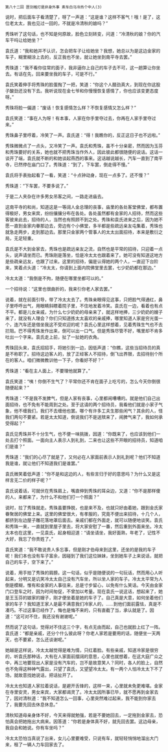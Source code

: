     第八十二回 匣剑帷灯是非身外事 素车白马冷热个中人(3) 

   说时，把后面车子看清楚了，呀了一声道：“这是谁？这样不客气！哦！是了，这位老太太，我也见过一回的，不就是冷清秋的娘吗？”

   秀珠听了这句话，也不知是何原故，脸色立刻转变，问道：“冷清秋的娘？你的汽车干吗让给她坐？”

   袁氏道：“我和她并不认识，怎会把车子让给她坐？我想，她总以为是这边金家的车子，糊里糊涂上去的，反正我也不坐，就让她坐到南平寺去罢。”

   秀珠道：“我不看你往常的面子，我非逼你上自己的车子去不可，这一趟算让你坐去。有话在先，回来要坐我的车子，可是不行。”

   袁氏笑着伸手将秀珠的脸蛋掏了一把，笑道：“你这个人醋劲真大，到现在你这股子酸劲还没有下去。我听说现在金七爷和你慢慢恢复感情了，你也应该变更态度呀。”

   秀珠将脸一偏道：“废话！恢复感情怎么样？不恢复感情又怎么样？”

   袁氏笑道：“事在人为呀！有本事，人家在你手里夺过去，你再在人家手里夺过来。”

   秀珠鼻子里哼着，冷笑了一声。袁氏道：“得！我瞧你的，反正这日子也不远啦。”

   秀珠微微点了一点头，又冷笑了一声。袁氏和秀珠，虽不十分亲密，然而因为玉芬和秀珠要好的关系，她也就不把秀珠当作外人，因此彼此都很随便的说话。这话一谈开了端，袁氏就不断的和她谈起燕西的事来。这话越说越长，汽车一直到了南平寺，已然停在庙门口了。秀珠道：“到了，下车罢，倒走得不慢。”

   袁氏将手表抬起看了一看，笑道：“十点钟动身，现在一点多了。还不慢？”

   秀珠道：“下车罢，不要多说了。”

   于是二人夹杂在许多男女吊客之间，一路走进庙去。

   这南平寺的和尚，知道这是一等阔人金总理的丧事，庙里的各处客堂佛堂，都布置得极好，男女来宾，纷纷攘攘分布在各处。各处虽然都有金家的人招待，然而这些客彼来此去，招待的人，当然也有照顾不到之处。秀珠和袁氏进来之后，因为她不愿一直到金家内眷那边去，旁边有个小佛堂，多半都是些疏远亲友屯集着，秀珠也就急走两步，走到那边去。那里只金家两个管事人的太太出面招待，本来是敷衍之局，无足轻重。

   袁氏是不大到金家去，秀珠也是疏远亲友之流，自然也是平常的招待，只迎着一点头，说声请坐而已。秀珠刚是落坐，恰是冷太太也跟着来了。她可没有知道这地方是些疏亲远友，也跟了过来。这里的招待，偏是认得她的两个人，一直迎下台阶来，笑着点头道：“冷太太，你请到上面内院佛堂里去罢，七少奶奶都在那边。”

   冷太太道：“我倒是不拘，随便在哪里坐都可以的。”

   一个招待说：“这里也很曲折的，我来引你老人家去罢。”

   说着，就在前面引导，带了冷太太去了。秀珠亲眼得见这事，只把脸气得通红，鼻子里呼呼出气，用眼睛斜瞟着院子里，不住地发着冷笑。袁氏在一边，看着也有点不平。都是儿女亲戚，为什么七少奶奶的母亲来了，就这样地捧，三少奶奶的嫂子来了，就没有人理会？你们只知道拣太太喜欢的亲戚捧，哪里知道人家是穷光蛋一个，连汽车还是借坐我这不受欢迎的呢？袁氏心里这样想着，见着秀珠生气也不去拦阻。巴不得秀珠发作出来，倒可以出一口气。但是秀珠尽管不好，嘴里却不肯多吐出一个字来。袁氏走上前，扯了一扯她的衣角。

   秀珠回头来，袁氏招招手，将她引到一边，因低声道：“你瞧，这些当招待员的真是不称职了。招待这边客人的，放了正经客人不招待，倒飞出界限，去招待别个所在的客人。咱们微微教训他一下子，你看好不好？”

   秀珠道：“看在主人面上，不要理他就算了。”

   袁氏笑道：“咦！你倒不生气了？平常你还不肯在面子上吃亏的，怎么今天你倒很随便起来？”

   秀珠道：“不是我不发脾气，但是人家有丧事，心里都闹嘈嘈的。就是他们自己出面招待，也不免有不能周到之处。至于这请的两个招待员，我看他们就是小家子气象，他不缠我们，我们不去缠他也罢。哪个有许多工夫生那些闲气？其余的人，怪我们两句不要紧。若是太太知道，倒说我们不是送殡来了，闹脾气来了，我如何承受得起？”

   袁氏见秀珠并不十分生气，也不便一味挑拨，因道：“你既来了，也应该到他们一处去打个照面。一面向主人表示人到礼到，二来也让这些不开眼的招待员，知道咱们是谁？”

   秀珠道：“我们的心尽了就是了，又何必在人家面前表示人到礼到呢？他们不知道我是谁，就让他们不知道我们是谁罢。”

   袁氏微笑着低声道：“你不是和这边的人，有些言归于好的意思吗？为什么又是这样言无二价的样子呢？”

   袁氏说着话，可就伏在秀珠肩上，嘴直伸到秀珠的耳朵边，又道：“你不是那样傻的人，来都来了，为什么不和他们打一个照面？”

   说时，拉了秀珠就走。秀珠虽要挣脱，也是来不及，也就只好由着她，跟到金氏家眷聚居的佛堂上来。这里的佛堂很大，有孝服的，究竟不便出来招待，十几个人，都挤到左边屋子雕花落地罩后面去。亲戚们都在外面走，就可以随便地谈笑。袁氏和秀珠一来，一直就到里屋子里去，将大家安慰了一番，然后重到外面来坐。冷太太本也在这里，一见袁氏，起身相迎道：“请坐请坐，我好面熟，年老了，记性不大好，我忘了你贵姓了。”

   袁氏笑道：“我不敢说贵人多忘事，但是刚才伯母来到这里，还坐的是我的车子呢！我们本也没有车子富余，因碰到了我们这位妹妹，坐到她车子上来说话，就把自己的车子，空下来了。”

   说着，用手拍了秀珠的肩膀。这一句话，似乎是随便说的一句玩话，然而用心人听起来，分明又是讥笑冷太太自己没有汽车坐，所以坐人家的车子。冷太太平常为人倒是模糊，惟有和金家的人事往来，总是寸步留心，以免有什么笑话。今天由金家门口登车之时，因为时间匆促，不曾加以考量。现在袁氏一说这话，想起来了，她是王玉芬的娘家的嫂子，刚才便坐着是她的车子了。自己真是大意，如何坐着他们家的车子？我知道王家人是最不满意我们冷家人的，……到他们面前露怯，真是不凑巧。不过这事已经作了，悔也是悔不来的，只有直截了当，承认就是了。因道：“这可对不住，我还没有谢谢呢。”

   然而说了这句话，觉得对不住这三个字，有点无由而起，自己也就脸上红了一阵。袁氏道：“都是亲戚，还分个什么彼此呀？你老人家若是要用的话，随便坐一天两天，也不要紧，怎么还谈谢呢。”

   她越是这样说，冷太太越觉得是难为情，只红着脸。有些亲戚，知道冷家是很穷的，听袁氏那种话，大有在人家面前摆阔的意思，心里也就想着，在这大庭广众之中，再三地要现出人家是没有汽车的，岂不是故意笑人？同时，各人的脸上，自然也不免得这种神气露出，只望了袁氏，又望望冷太太。有一两个人怕冷太太下不了场，就故意找她说话，把话扯开了。

   冷太太也知道人家拉着说话，是避开舌锋的，这样一来，心里就未免更难堪。金家在寺里安灵，男女来宾，大家都谒灵了。冷太太因所事已毕，就不愿再到金家去了，因对清秋道：“我不知道怎么一回事，心里突然难过起来，我不能到你家去了，我要先回去休息休息。”

   清秋知道母亲身体不好，今天来得就勉强，若是不要她回去，一定拖到金家去，恐怕真会把她拖出大病来。因答道：“你若是身体真不好，就先回去罢。这边母亲，我自会和她说。你有车坐吗？”

   冷太太恐怕当真说了出来，女儿心里要难受，只说有车，就轻轻悄悄地溜出大门来，租了一辆人力车回家去了。

